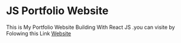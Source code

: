# JS Portfolio Website
This is My Portfolio Website Building With React JS .you can visite by Folowing this Link <a href="https://abdelali-benajaji.vercel.app/">Website</a>




 
